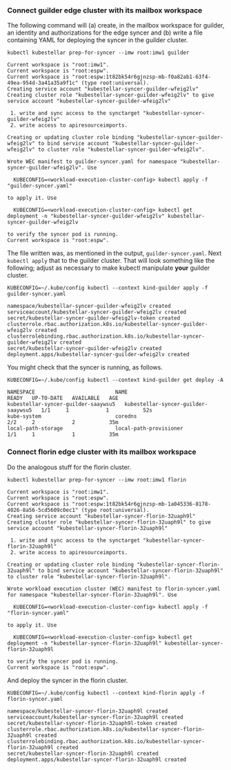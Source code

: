 <!--example1-stage-1b-start-->
### Connect guilder edge cluster with its mailbox workspace

The following command will (a) create, in the mailbox workspace for
guilder, an identity and authorizations for the edge syncer and (b)
write a file containing YAML for deploying the syncer in the guilder
cluster.

```shell
kubectl kubestellar prep-for-syncer --imw root:imw1 guilder
```
``` { .bash .no-copy }
Current workspace is "root:imw1".
Current workspace is "root:espw".
Current workspace is "root:espw:1t82bk54r6gjnzsp-mb-f0a82ab1-63f4-49ea-954d-3a41a35a9f1c" (type root:universal).
Creating service account "kubestellar-syncer-guilder-wfeig2lv"
Creating cluster role "kubestellar-syncer-guilder-wfeig2lv" to give service account "kubestellar-syncer-guilder-wfeig2lv"

 1. write and sync access to the synctarget "kubestellar-syncer-guilder-wfeig2lv"
 2. write access to apiresourceimports.

Creating or updating cluster role binding "kubestellar-syncer-guilder-wfeig2lv" to bind service account "kubestellar-syncer-guilder-wfeig2lv" to cluster role "kubestellar-syncer-guilder-wfeig2lv".

Wrote WEC manifest to guilder-syncer.yaml for namespace "kubestellar-syncer-guilder-wfeig2lv". Use

  KUBECONFIG=<workload-execution-cluster-config> kubectl apply -f "guilder-syncer.yaml"

to apply it. Use

  KUBECONFIG=<workload-execution-cluster-config> kubectl get deployment -n "kubestellar-syncer-guilder-wfeig2lv" kubestellar-syncer-guilder-wfeig2lv

to verify the syncer pod is running.
Current workspace is "root:espw".
```

The file written was, as mentioned in the output,
`guilder-syncer.yaml`.  Next `kubectl apply` that to the guilder
cluster.  That will look something like the following; adjust as
necessary to make kubectl manipulate **your** guilder cluster.

```shell
KUBECONFIG=~/.kube/config kubectl --context kind-guilder apply -f guilder-syncer.yaml
```
``` { .bash .no-copy }
namespace/kubestellar-syncer-guilder-wfeig2lv created
serviceaccount/kubestellar-syncer-guilder-wfeig2lv created
secret/kubestellar-syncer-guilder-wfeig2lv-token created
clusterrole.rbac.authorization.k8s.io/kubestellar-syncer-guilder-wfeig2lv created
clusterrolebinding.rbac.authorization.k8s.io/kubestellar-syncer-guilder-wfeig2lv created
secret/kubestellar-syncer-guilder-wfeig2lv created
deployment.apps/kubestellar-syncer-guilder-wfeig2lv created
```

You might check that the syncer is running, as follows.

```shell
KUBECONFIG=~/.kube/config kubectl --context kind-guilder get deploy -A
```
``` { .bash .no-copy }
NAMESPACE                          NAME                               READY   UP-TO-DATE   AVAILABLE   AGE
kubestellar-syncer-guilder-saaywsu5   kubestellar-syncer-guilder-saaywsu5   1/1     1            1           52s
kube-system                        coredns                            2/2     2            2           35m
local-path-storage                 local-path-provisioner             1/1     1            1           35m
```

### Connect florin edge cluster with its mailbox workspace

Do the analogous stuff for the florin cluster.

```shell
kubectl kubestellar prep-for-syncer --imw root:imw1 florin
```
``` { .bash .no-copy }
Current workspace is "root:imw1".
Current workspace is "root:espw".
Current workspace is "root:espw:1t82bk54r6gjnzsp-mb-1a045336-8178-4026-8a56-5cd5609c0ec1" (type root:universal).
Creating service account "kubestellar-syncer-florin-32uaph9l"
Creating cluster role "kubestellar-syncer-florin-32uaph9l" to give service account "kubestellar-syncer-florin-32uaph9l"

 1. write and sync access to the synctarget "kubestellar-syncer-florin-32uaph9l"
 2. write access to apiresourceimports.

Creating or updating cluster role binding "kubestellar-syncer-florin-32uaph9l" to bind service account "kubestellar-syncer-florin-32uaph9l" to cluster role "kubestellar-syncer-florin-32uaph9l".

Wrote workload execution cluster (WEC) manifest to florin-syncer.yaml for namespace "kubestellar-syncer-florin-32uaph9l". Use

  KUBECONFIG=<workload-execution-cluster-config> kubectl apply -f "florin-syncer.yaml"

to apply it. Use

  KUBECONFIG=<workload-execution-cluster-config> kubectl get deployment -n "kubestellar-syncer-florin-32uaph9l" kubestellar-syncer-florin-32uaph9l

to verify the syncer pod is running.
Current workspace is "root:espw".
```

And deploy the syncer in the florin cluster.

```shell
KUBECONFIG=~/.kube/config kubectl --context kind-florin apply -f florin-syncer.yaml 
```
``` { .bash .no-copy }
namespace/kubestellar-syncer-florin-32uaph9l created
serviceaccount/kubestellar-syncer-florin-32uaph9l created
secret/kubestellar-syncer-florin-32uaph9l-token created
clusterrole.rbac.authorization.k8s.io/kubestellar-syncer-florin-32uaph9l created
clusterrolebinding.rbac.authorization.k8s.io/kubestellar-syncer-florin-32uaph9l created
secret/kubestellar-syncer-florin-32uaph9l created
deployment.apps/kubestellar-syncer-florin-32uaph9l created
```
<!--example1-stage-1b-end-->
